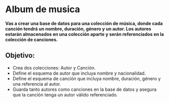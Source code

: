 # Album de musica

**Vas a crear una base de datos para una colección de música, donde cada canción tendrá un nombre, duración, género y un autor. Los autores estarán almacenados en una colección aparte y serán referenciados en la colección de canciones.**

## Objetivo:
- Crea dos colecciones: Autor y Canción.
- Define el esquema de autor que incluya nombre y nacionalidad.
- Define el esquema de canción que incluya nombre, duración, género y una referencia al autor.
- Guarda tanto autores como canciones en la base de datos y asegura que la canción tenga un autor válido referenciado.